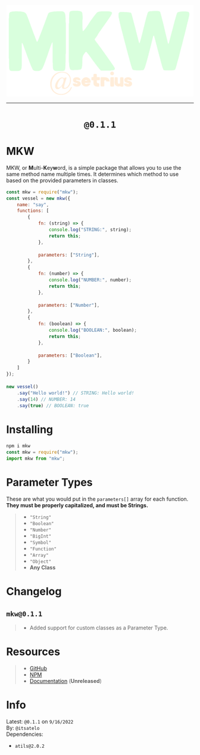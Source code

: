 <div align="center">
    <img src="./mkw.png">
    <hr>
    <h1><code>@0.1.1</code></h1>
</div>

# MKW
MKW, or **M**ulti-**K**ey**w**ord, is a simple package that allows you to use the same method name multiple times. It determines which method to use based on the provided parameters in classes.

```js
const mkw = require("mkw");
const vessel = new mkw({
    name: "say",
    functions: [
        {
            fn: (string) => {
                console.log("STRING:", string);
                return this;
            },

            parameters: ["String"],
        },
        {
            fn: (number) => {
                console.log("NUMBER:", number);
                return this;
            },

            parameters: ["Number"],
        },
        {
            fn: (boolean) => {
                console.log("BOOLEAN:", boolean);
                return this;
            },

            parameters: ["Boolean"],
        }
    ]
});

new vessel()
    .say("Hello world!") // STRING: Hello world!
    .say(14) // NUMBER: 14
    .say(true) // BOOLEAN: true
```

# Installing
```js
npm i mkw
const mkw = require("mkw");
import mkw from "mkw";
```

# Parameter Types
These are what you would put in the `parameters[]` array for each function. **They must be properly capitalized, and must be Strings.**
> - `"String"`
> - `"Boolean"`
> - `"Number"`
> - `"BigInt"`
> - `"Symbol"`
> - `"Function"`
> - `"Array"`
> - `"Object"`
> - **Any Class**

# Changelog
## `mkw@0.1.1`
> - Added support for custom classes as a Parameter Type.

# Resources
> - [GitHub](https://github.com/setriusdev/mkw)
> - [NPM](https://npmjs.com/package/mkw)
> - [Documentation](https://docs.setrius.com/mkw) (**Unreleased**)

# Info
Latest: `@0.1.1` on `9/16/2022`<br>
By: `@itsatelo`<br>
Dependencies:
- `atils@2.0.2`
